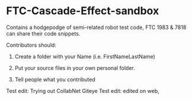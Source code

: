 FTC-Cascade-Effect-sandbox
==========================

Contains a hodgepodge of semi-related robot test code, FTC 1983 &amp; 7818 can share their code snippets.

Contributors should:

1) Create a folder with your Name (i.e. FirstNameLastName)

2) Put your source files in your own personal folder.

3) Tell people what you contributed

Test edit: Trying out CollabNet Giteye
Test edit: edited on web, 
